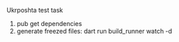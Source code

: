 Ukrposhta test task

1. pub get dependencies
2. generate freezed files: dart run build_runner watch -d
